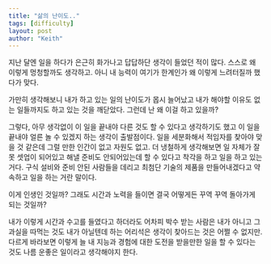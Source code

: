 ```yaml
---
title: "삶의 난이도.."
tags: [difficulty]
layout: post
author: "Keith"
---
```


지난 달엔 일을 하다가 은근히 화가나고 답답하단 생각이 들었던 적이 많다. 스스로 왜 이렇게 멍청할까도 생각하고. 아니 내 능력이 여기가 한계인가 왜 이렇게 느려터질까 했다가 맞다.

가만히 생각해보니 내가 하고 있는 일의 난이도가 몹시 늘어났고 내가 해야할 이유도 없는 일들까지도 하고 있는 것을 깨닫았다. 그런데 난 왜 이걸 하고 있을까? 

그렇다, 아무 생각없이 이 일을 끝내야 다른 것도 할 수 있다고 생각하기도 했고 이 일을 끝내야 얼른 놀 수 있겠지 하는 생각이 출발점이다. 일을 세분화해서 적임자를 찾아야 맞을 것 같은데 그럴 만한 인간이 없고 자원도 없고. 더 냉철하게 생각해보면 일 자체가 잘못 셋업이 되어있고 해낼 준비도 안되어있는데 할 수 있다고 착각을 하고 일을 하고 있는 거다. 구식 설비와 준비 안된 사람들을 데리고 최첨단 기술의 제품을 만들어내겠다고 약속하고 일을 하는 거란 말이다. 

이게 인생인 것일까? 그래도 시간과 노력을 들이면 결국 어떻게든 꾸역 꾸역 돌아가게 되는 것일까?

내가 이렇게 시간과 수고를 들였다고 하더라도 어차피 박수 받는 사람은 내가 아니고 그 과실을 따먹는 것도 내가 아닐텐데 하는 어리석은 생각이 찾아드는 것은 어쩔 수 없지만. 다르게 바라보면 이렇게 늘 내 지능과 경험에 대한 도전을 받을만한 일을 할 수 있다는 것도 나름 운좋은 일이라고 생각해야지 한다. 